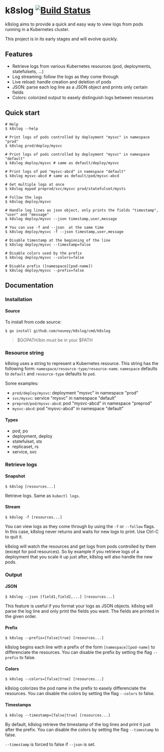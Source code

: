 # k8slog [![Build Status](https://travis-ci.org/nouney/k8slog.svg?branch=master)](https://travis-ci.org/nouney/k8slog)

k8slog aims to provide a quick and easy way to view logs from pods running in a Kubernetes cluster.

This project is in its early stages and will evolve quickly.

## Features

- Retrieve logs from various Kubernetes resources (pod, deployments, statefulsets, ...)
- Log streaming: follow the logs as they come through
- Live reload: handle creation and deletion of pods
- JSON: parse each log line as a JSON object and prints only certain fields
- Colors: colorized output to easely distinguish logs between resources

## Quick start

```
# Help
$ k8slog --help

# Print logs of pods controlled by deployment "mysvc" in namespace "prod"
$ k8slog prod/deploy/mysvc

# Print logs of pods controlled by deployment "mysvc" in namespace "default"
$ k8slog deploy/mysvc # same as default/deploy/mysvc

# Print logs of pod "mysvc-abcd" in namespace "default"
$ k8slog mysvc-abcd # same as default/pod/mysvc-abcd

# Get multiple logs at once
$ k8slog mypod preprod/svc/mysvc prod/statefulset/mysts

# Follow the logs
$ k8slog deploy/mysvc

# Handle log lines as json object, only prints the fields "timestamp", "user" and "message"
$ k8slog deploy/mysvc --json timestamp,user,message

# You can use -f and --json  at the same time
$ k8slog deploy/mysvc -f --json timestamp,user,message

# Disable timestamp at the beginning of the line
$ k8slog deploy/mysvc --timestamp=false

# Disable colors used by the prefix
$ k8slog deploy/mysvc --colors=false

# Disable prefix ([namespace][pod-name])
$ k8slog deploy/mysvc --prefix=false
```

## Documentation

### Installation

#### Source

To install from code source:

```shell
$ go install github.com/nouney/k8slog/cmd/k8slog
```

>   $GOPATH/bin must be in your $PATH

### Resource string

k8slog uses a string to represent a Kubernetes resource. This string has the following form:  `namespace/resource-type/resource-name`. `namespace` defaults to `default` and `resource-type` defaults to `pod`.

Some examples:
- `prod/deploy/mysvc`: deployment "mysvc" in namespace "prod"
- `svc/mysvc`: service "mysvc" in namespace "default"
- `preprod/pod/mysvc-abcd`: pod "mysvc-abcd" in namespace "preprod"
- `mysvc-abcd`: pod "mysvc-abcd" in namespace "default"


#### Types

- pod, po
- deployment, deploy
- statefulset, sts
- replicaset, rs
- service, svc

### Retrieve logs

#### Snapshot

``` shell
$ k8slog [resources...]
```

Retrieve logs. Same as `kubectl logs`.

#### Stream

```shell
$ k8slog -f [resources...]
```

You can view logs as they come through by using the `-f` or `--follow` flags. In this case, k8slog never returns and waits for new logs to print. Use Ctrl-C to quit it.

k8slog will watch the resources and get logs from pods controlled by them (except for pod resources). So by example if you retrieve logs of a deployment that you scale it up just after, k8slog will also handle the new pods.

### Output

#### JSON

```shell
$ k8slog --json [field1,field2,...] [resources...]
```

This feature is useful if you format your logs as JSON objects. k8slog will parse the log line
and only print the fields you want. The fields are printed in the given order.

#### Prefix

```shell
$ k8slog --prefix=[false|true] [resources...]
```
k8slog begins each line with a prefix of the form `[namespace][pod-name]` to differenciate the resources.
You can disable the prefix by setting the flag `--prefix` to false.

#### Colors

```shell
$ k8slog --colors=[false|true] [resources...]
```

k8slog colorizes the pod name in the prefix to easely differenciate the resources.
You can disable the colors by setting the flag `--colors` to false.

#### Timestamps

```
$ k8slog --timestamp=[false|true] [resources...]
```

By default, k8slog retrieve the timestamp of the log lines and print it just after the prefix.
You can disable the colors by setting the flag `--timestamp` to false.

`--timestamp` is forced to false if `--json` is set.